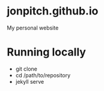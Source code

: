# jonpitch.github.io
My personal website

# Running locally
* git clone
* cd /path/to/repository
* jekyll serve
